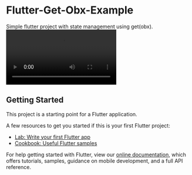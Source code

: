 # Flutter-Get-Obx-Example

Simple flutter project with state management using get(obx).
![Demo](https://github.com/Nay-Thit-Htoo/flutter-get-obx-exmple/blob/master/lib/SVID_20220127_211625_1.mp4)

## Getting Started

This project is a starting point for a Flutter application.

A few resources to get you started if this is your first Flutter project:

- [Lab: Write your first Flutter app](https://flutter.dev/docs/get-started/codelab)
- [Cookbook: Useful Flutter samples](https://flutter.dev/docs/cookbook)

For help getting started with Flutter, view our
[online documentation](https://flutter.dev/docs), which offers tutorials,
samples, guidance on mobile development, and a full API reference.
